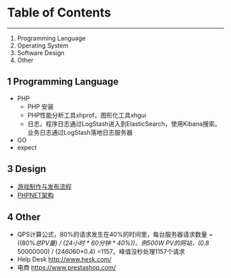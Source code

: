 # Table of Contents

---

1. Programming Language
2. Operating System
3. Software Design
4. Other

## 1 Programming Language
* PHP
	* PHP 安装
	* PHP性能分析工具xhprof，图形化工具xhgui
	* 日志，程序日志通过LogStash进入到ElasticSearch，使用Kibana搜索。业务日志通过LogStash落地日志服务器
* GO
* expect


## 3 Design
* [游戏制作与发布流程](设计-制作与发布流程.md)
* [PHPNET架构](设计-PHPNET架构.md)

## 4 Other
* QPS计算公式，80%的请求发生在40%的时间里，每台服务器请求数量 = ((80%*总PV量) / (24小时 * 60分钟 * 40%))。例500W PV的网站，(0.8* 50000000) / (24*60*60*0.4) =1157。峰值没秒处理1157个请求
* Help Desk http://www.hesk.com/
* 电商 https://www.prestashop.com/


